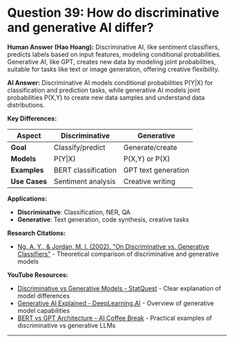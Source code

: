 # Question 39: How do discriminative and generative AI differ?

**Human Answer (Hao Hoang):**
Discriminative AI, like sentiment classifiers, predicts labels based on input features, modeling conditional probabilities. Generative AI, like GPT, creates new data by modeling joint probabilities, suitable for tasks like text or image generation, offering creative flexibility.

**AI Answer:**
Discriminative AI models conditional probabilities P(Y|X) for classification and prediction tasks, while generative AI models joint probabilities P(X,Y) to create new data samples and understand data distributions.

**Key Differences:**

| Aspect | Discriminative | Generative |
|--------|---------------|------------|
| **Goal** | Classify/predict | Generate/create |
| **Models** | P(Y\|X) | P(X,Y) or P(X) |
| **Examples** | BERT classification | GPT text generation |
| **Use Cases** | Sentiment analysis | Creative writing |

**Applications:**
- **Discriminative**: Classification, NER, QA
- **Generative**: Text generation, code synthesis, creative tasks

**Research Citations:**
- [Ng, A. Y., & Jordan, M. I. (2002). "On Discriminative vs. Generative Classifiers"](https://papers.nips.cc/paper/2001/hash/7b7a53e239400a13bd6be6c91c4f6c4e-Abstract.html) - Theoretical comparison of discriminative and generative models

**YouTube Resources:**
- [Discriminative vs Generative Models - StatQuest](https://www.youtube.com/watch?v=rVj-EPz8D1s) - Clear explanation of model differences
- [Generative AI Explained - DeepLearning.AI](https://www.youtube.com/watch?v=MHtyoRXd_b4) - Overview of generative model capabilities
- [BERT vs GPT Architecture - AI Coffee Break](https://www.youtube.com/watch?v=UU1WVnMk4E8) - Practical examples of discriminative vs generative LLMs

---

